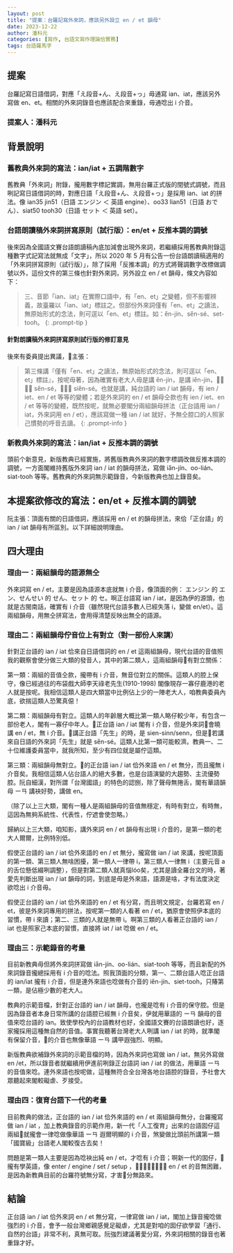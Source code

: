 ```yaml
---
layout: post
title: "提案：台羅記寫外來詞，應該另外設立 en / et 韻母"
date: 2023-12-22
author: 潘科元
categories: [寫作, 台語文寫作理論佮實務]
tags: 台語羅馬字
---
```


## 提案

台羅記寫日語借詞，對應「え段音+ん、え段音+っ」毋通寫 ian、iat，應該另外寫做 en、et。相關的外來詞錄音也應該配合來重錄，毋通唸出 i 介音。

### 提案人：潘科元

## 背景說明

### 舊教典外來詞的寫法：ian/iat + 五調階數字

舊教典「外來詞」附錄，攏用數字標記實調，無用台羅正式版的閏號式調號，而且咧記寫日語借詞的時，對應日語「え段音+ん、え段音+っ」是採用 ian、iat 的拼法。像 ian35 jin51（日語 エンジン ＜ 英語 engine）、oo33 lian51（日語 おでん）、siat50 tooh30（日語 セット ＜ 英語 set）。

### 台語朗讀稿外來詞拼寫原則（試行版）：en/et + 反推本調的調號

後來因為全國語文賽台語朗讀稿內底加減會出現外來詞，若繼續採用舊教典附錄這種數字式記寫法就無成「文字」，所以 2020 年 5 月有公告一份台語朗讀稿適用的「外來詞拼寫原則（試行版）」，除了採用「反推本調」的方式將聲調數字改標做調號以外，這份文件的第三條也針對外來詞，另外設立 en / et 韻母，條文內容如下：

> 三、音節「ian、iat」在實際口語中，有「en、et」之變體，但不影響辨義，故臺羅以「ian、iat」標註之。但部份外來詞僅有「en、et」之讀法，無原始形式的念法，則可逕以「en、et」標註。如：e̋n-jín、se̋n-sé、set-tooh。
{: .prompt-tip }

#### 針對朗讀稿外來詞拼寫原則試行版的修訂意見

後來有委員提出異議，𪜶主張：

> 第三條講『僅有「en、et」之讀法，無原始形式的念法，則可逕以「en、et」標註』，按呢毋著，因為確實有老大人毋是講 e̋n-jín，是講 ie̋n-jín，𪜶毋是講 se̋n-sé，𪜶是講 sie̋n-sé。也就是講，純台語的 ian / iat 韻母，有 ien / iet、en / et 等等的變體；若是外來詞的 en / et 韻母仝款也有 ien / iet、en / et 等等的變體，既然按呢，就無必要閣分兩組韻母拼法（正台語用 ian / iat，外來詞用 en / et），應該寫做一種 ian / iat 就好，予無仝腔口的人照家己慣勢的呼音去讀。
{: .prompt-info }

### 新教典外來詞的寫法：ian/iat + 反推本調的調號

頭前个新意見，新版教典已經實施，將舊版教典外來詞的數字標調改做反推本調的調號，一方面閣維持舊版外來詞 ian / iat 的韻母拼法，寫做 ia̋n-jín、oo-lián、siat-tooh 等等。舊教典的外來詞無示範錄音，今新版教典也加上錄音矣。

## 本提案欲修改的寫法：en/et + 反推本調的調號

阮主張：頂面有關的日語借詞，應該採用 en / et 的韻母拼法，來佮「正台語」的 ian / iat 韻母有所區別。以下詳細說明理由。

## 四大理由

### 理由一：兩組韻母的語源無仝

外來詞寫 en / et，主要是因為語源本底就無 i 介音，像頂面的例： エンジン 的 エン、せんせい 的 せん、セット 的 セ。啊正台語寫 ian / iat，是因為伊的源頭，也就是古閩南話，確實有 i 介音（雖然現代台語多數人已經失落 i，變做 en/et）。這兩組韻母，用無仝拼寫法，會用得清楚反映出無仝的語源。

### 理由二：兩組韻母佇音位上有對立（對一部份人來講）

針對正台語的 ian / iat 佮來自日語借詞的 en / et 這兩組韻母，現代台語的音值照我的觀察會使分做三大類的發音人，其中的第二類人，這兩組韻母𪜶有對立關係：

第一類：兩組的音值仝款，攏帶有 i 介音，無音位對立的關係。這類人的腔上保守，像已經過往的布袋戲大師李天祿老先生(1910-1998) 閣像現存一寡仔鹿港的老人就是按呢。我相信這類人是四大類當中比例佔上少的一陣老大人，咱教典委員內底，欲揣這類人恐驚真僫！

第二類：兩組韻母有對立。這類人的年齡層大概比第一類人略仔較少年，有包含一部份老人，閣有一寡仔中年人。𪜶正台語 ian / iat 閣有 i 介音，但是外來詞𪜶會曉講 en / et，無 i 介音。𪜶講正台語「先生」的時，是 sien-sinn/senn，但是𪜶若講來自日語的外來詞「先生」就是 se̋n-sé。這類人比第一類可能較濟。教典一、二十位維護委員當中，就我所知，至少有四位就是屬佇這類。

第三類：兩組韻母無對立。𪜶的正台語 ian / iat 佮外來語 en / et 無分，而且攏無 i 介音矣。我相信這類人佔台語人的絕大多數，也是台語演變的大趨勢、主流優勢腔。阮自細漢，對所謂「台灣國語」的特色的認捌，除了聲母無捲舌，閣有華語韻母 ーㄢ 講袂好勢，講做 en。

（除了以上三大類，閣有一種人是兩組韻母的音值無穩定，有時有對立，有時無，這因為無夠系統性、代表性，佇遮會使忽略。）

歸納以上三大類，咱知影，講外來詞 en / et 韻母有出現 i 介音的，是第一類的老大人爾爾，比例特別低。

假使正台語的 ian / iat 佮外來語的 en / et 無分，攏寫做 ian / iat 來講，按呢頂面的第一類、第三類人無啥困擾，第一類人一律帶 i，第三類人一律無 i（主要元音 a 的舌位懸低綴咧調整），但是對第二類人就真惱lóo矣，尤其是讀全羅台文的時，著愛先判斷出現 ian / iat 韻母的詞，到底是毋是外來語，語源是啥，才有法度決定欲唸出 i 介音毋。

假使正台語的 ian / iat 佮外來語的 en / et 有分寫，而且明文規定，台羅若寫 en / et，彼是外來詞專用的拼法，按呢第一類的人看著 en / et，猶原會使照伊本底的習慣，帶 i 來讀；第二、三類的人就是無帶 i。啊第三類的人看著正台語的 ian / iat 也是照家己本底的習慣，直接將 iat / iat 唸做 en / et。

### 理由三：示範錄音的考量

目前新教典毋但將外來詞拼寫做 ia̋n-jín、oo-lián、siat-tooh 等等，而且新配的外來詞錄音攏總採用有 i 介音的唸法。照我頂面的分類，第一、二類台語人唸正台語的 ian/iat 攏有 i 介音，但是連外來語也唸做有介音的 ie̋n-jín、siet-tooh，只賰第一類，是佔極少數的老大人。

教典的示範音檔，針對正台語的 ian / iat 韻母，也攏是唸有 i 介音的保守腔。但是因為錄音者本身日常所講的台語腔已經無 i 介音矣，伊就用華語的 ーㄢ 韻母的音值來唸台語的 ian。致使學校內的台語教材也好，全國語文賽的台語朗讀也好，逐家攏採用這種無自然的音值。事實我聽著台灣老大人咧講 ian / iat 的時，就準閣有保留介音，𪜶的介音也無像華語 ーㄢ 講甲遐強烈、明顯。

新版教典欲補錄外來詞的示範音檔的時，因為外來詞也寫做 ian / iat，無另外寫做 en /et，所以錄音者就繼續用伊進前咧錄正台語詞 ian / iat 的做法，用華語 ーㄢ 的音值來唸。連外來語也按呢做，這種無符合全台灣各地台語腔的錄音，予社會大眾聽起來閣較礙虐、歹接受。

### 理由四：復育台語下一代的考量

目前教典的做法，正台語的 ian / iat 佮外來語的 en / et 兩組韻母無分，台羅攏寫做 ian / iat ，加上教典錄音的示範作用，新一代「人工復育」出來的台語囡仔這兩組𪜶就攏會一律唸做像華語 ーㄢ 遐爾明顯的 i 介音，煞變做比頭前所講第一類「國寶級」台語老人閣較復古去矣！

問題是第一類人主要是因為唸袂出純 en / et，才唸有 i 介音；啊新一代的囡仔，𪜶攏有學英語，像 enter / engine / set / setup ，𪜶欲翻頭學講台語 en / et 的音無困難，是因為新教典目前的台羅符號無分寫，才害𪜶分無路來。

## 結論

正台語 ian / iat 佮外來詞 en / et 無分寫，一律寫做 ian / iat，閣加上錄音攏唸做強烈的 i 介音，會予一般台灣鄉親感覺足礙虐，尤其是對咱的囡仔欲學習「通行、自然的台語」非常不利，真無可取。阮強烈建議著愛分寫，外來詞相關的錄音也著重錄才好。
